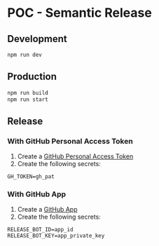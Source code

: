 # POC - Semantic Release

## Development

```sh
npm run dev
```

## Production

```sh
npm run build
npm run start
```

## Release

### With GitHub Personal Access Token

1. Create a [GitHub Personal Access Token](https://docs.github.com/en/authentication/keeping-your-account-and-data-secure/managing-your-personal-access-tokens#creating-a-personal-access-token-classic)
2. Create the following secrets:

```env
GH_TOKEN=gh_pat
```

### With GitHub App

1. Create a [GitHub App](https://docs.github.com/en/apps/creating-github-apps/registering-a-github-app)
2. Create the following secrets:

```env
RELEASE_BOT_ID=app_id
RELEASE_BOT_KEY=app_private_key
```
